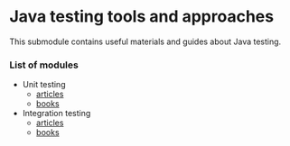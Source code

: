 # Java testing tools and approaches

This submodule contains useful materials and guides about Java testing.

### List of modules

- Unit testing
  - [articles](unit/article/README.md)
  - [books](unit/book/README.md)
- Integration testing
  - [articles](integration/article/README.md)
  - [books](integration/book/README.md)
